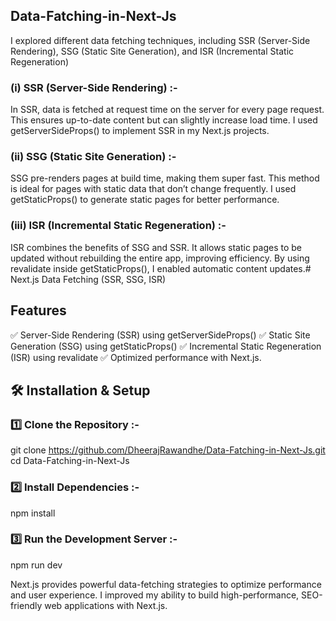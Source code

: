 ## Data-Fatching-in-Next-Js

I explored different data fetching techniques, including SSR (Server-Side Rendering), SSG (Static Site Generation), and ISR (Incremental Static Regeneration)


### (i) SSR (Server-Side Rendering) :-
 In SSR, data is fetched at request time on the server for every page request. This ensures up-to-date content but can slightly increase load time. I used getServerSideProps() to implement SSR in my Next.js projects.

### (ii)  SSG (Static Site Generation) :-
 SSG pre-renders pages at build time, making them super fast. This method is ideal for pages with static data that don’t change frequently. I used getStaticProps() to generate static pages for better performance.

### (iii)  ISR (Incremental Static Regeneration) :-
 ISR combines the benefits of SSG and SSR. It allows static pages to be updated without rebuilding the entire app, improving efficiency. By using revalidate inside getStaticProps(), I enabled automatic content updates.# Next.js Data Fetching (SSR, SSG, ISR)  

## Features  
✅ Server-Side Rendering (SSR) using getServerSideProps()
✅ Static Site Generation (SSG) using getStaticProps()
✅ Incremental Static Regeneration (ISR) using revalidate
✅ Optimized performance with Next.js.

## 🛠 Installation & Setup

### 1️⃣ Clone the Repository :-
git clone https://github.com/DheerajRawandhe/Data-Fatching-in-Next-Js.git
cd Data-Fatching-in-Next-Js

### 2️⃣ Install Dependencies :-
npm install

### 3️⃣ Run the Development Server :-
npm run dev 

Next.js provides powerful data-fetching strategies to optimize performance and user experience.
I improved my ability to build high-performance, SEO-friendly web applications with Next.js.
